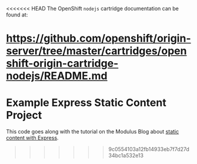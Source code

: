 <<<<<<< HEAD
The OpenShift `nodejs` cartridge documentation can be found at:

https://github.com/openshift/origin-server/tree/master/cartridges/openshift-origin-cartridge-nodejs/README.md
=======
# Example Express Static Content Project

This code goes along with the tutorial on the Modulus Blog about [static content with Express](http://blog.modulus.io/nodejs-and-express-static-content).
>>>>>>> 9c0554103a12fb14933eb7f7d27d34bc1a532e13

